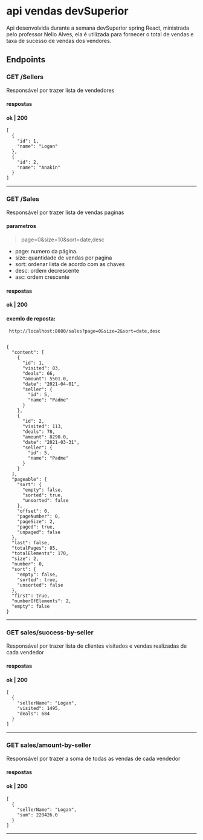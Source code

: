 # api vendas devSuperior

Api desenvolvida durante a semana devSuperior spring React, ministrada pelo professor Nelio Alves, ela é utilizada para fornecer o total de vendas e taxa de sucesso de vendas dos vendores.

## Endpoints

### GET /Sellers
Responsável por trazer lista de vendedores 

#### respostas
#### ok | 200

```
[
  {
    "id": 1,
    "name": "Logan"
  },
  {
    "id": 2,
    "name": "Anakin"
  }
]

```
<hr>

### GET /Sales
Responsável por trazer lista de vendas paginas

#### parametros

> page=0&size=10&sort=date,desc

- page: numero da página.
- size: quantidade de vendas por pagina
- sort: ordenar lista de acordo com as chaves
- desc: ordem decrescente
- asc: ordem crescente

#### respostas
#### ok | 200

#### exemlo de reposta: 

```
 http://localhost:8080/sales?page=0&size=2&sort=date,desc
```

```

{
  "content": [
    {
      "id": 1,
      "visited": 83,
      "deals": 66,
      "amount": 5501.0,
      "date": "2021-04-01",
      "seller": {
        "id": 5,
        "name": "Padme"
      }
    },
    {
      "id": 2,
      "visited": 113,
      "deals": 78,
      "amount": 8290.0,
      "date": "2021-03-31",
      "seller": {
        "id": 5,
        "name": "Padme"
      }
    }
  ],
  "pageable": {
    "sort": {
      "empty": false,
      "sorted": true,
      "unsorted": false
    },
    "offset": 0,
    "pageNumber": 0,
    "pageSize": 2,
    "paged": true,
    "unpaged": false
  },
  "last": false,
  "totalPages": 85,
  "totalElements": 170,
  "size": 2,
  "number": 0,
  "sort": {
    "empty": false,
    "sorted": true,
    "unsorted": false
  },
  "first": true,
  "numberOfElements": 2,
  "empty": false
}

```
<hr>

### GET sales/success-by-seller
Responsável por trazer lista de clientes visitados e vendas realizadas de cada vendedor

#### respostas
#### ok | 200

```
[
  {
    "sellerName": "Logan",
    "visited": 1495,
    "deals": 684
  }
]

```
<hr>

### GET sales/amount-by-seller
Responsável por trazer a soma de todas as vendas de cada vendedor

#### respostas
#### ok | 200

```
[
  {
    "sellerName": "Logan",
    "sum": 220426.0
  }
]

```
<hr>

